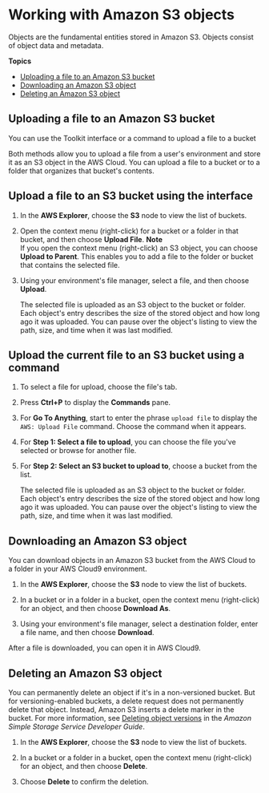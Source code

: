 # Working with Amazon S3 objects<a name="work-with-S3-objects"></a>

Objects are the fundamental entities stored in Amazon S3\. Objects consist of object data and metadata\.

**Topics**
+ [Uploading a file to an Amazon S3 bucket](#uploading-s3-object-to-bucket)
+ [Downloading an Amazon S3 object](#downloading-s3-object)
+ [Deleting an Amazon S3 object](#deleting-s3-object)

## Uploading a file to an Amazon S3 bucket<a name="uploading-s3-object-to-bucket"></a>

You can use the Toolkit interface or a command to upload a file to a bucket 

Both methods allow you to upload a file from a user's environment and store it as an S3 object in the AWS Cloud\. You can upload a file to a bucket or to a folder that organizes that bucket's contents\.

## Upload a file to an S3 bucket using the interface

1. In the **AWS Explorer**, choose the **S3** node to view the list of buckets\.

1. Open the context menu \(right\-click\) for a bucket or a folder in that bucket, and then choose **Upload File**\. 
**Note**  
If you open the context menu \(right\-click\) an S3 object, you can choose **Upload to Parent**\. This enables you to add a file to the folder or bucket that contains the selected file\.

1. Using your environment's file manager, select a file, and then choose **Upload**\.

   The selected file is uploaded as an S3 object to the bucket or folder\. Each object's entry describes the size of the stored object and how long ago it was uploaded\. You can pause over the object's listing to view the path, size, and time when it was last modified\.

## Upload the current file to an S3 bucket using a command

1. To select a file for upload, choose the file's tab\.

1. Press **Ctrl\+P** to display the **Commands** pane\.

1. For **Go To Anything**, start to enter the phrase `upload file` to display the `AWS: Upload File` command\. Choose the command when it appears\.

1. For **Step 1: Select a file to upload**, you can choose the file you've selected or browse for another file\.

1. For **Step 2: Select an S3 bucket to upload to**, choose a bucket from the list\.

   The selected file is uploaded as an S3 object to the bucket or folder\. Each object's entry describes the size of the stored object and how long ago it was uploaded\. You can pause over the object's listing to view the path, size, and time when it was last modified\.

## Downloading an Amazon S3 object<a name="downloading-s3-object"></a>

You can download objects in an Amazon S3 bucket from the AWS Cloud to a folder in your AWS Cloud9 environment\.

1. In the **AWS Explorer**, choose the **S3** node to view the list of buckets\.

1. In a bucket or in a folder in a bucket, open the context menu \(right\-click\) for an object, and then choose **Download As**\.

1. Using your environment's file manager, select a destination folder, enter a file name, and then choose **Download**\.

After a file is downloaded, you can open it in AWS Cloud9\.

## Deleting an Amazon S3 object<a name="deleting-s3-object"></a>

You can permanently delete an object if it's in a non\-versioned bucket\. But for versioning\-enabled buckets, a delete request does not permanently delete that object\. Instead, Amazon S3 inserts a delete marker in the bucket\. For more information, see [Deleting object versions](https://docs.aws.amazon.com/AmazonS3/latest/dev/DeletingObjectVersions.html) in the *Amazon Simple Storage Service Developer Guide*\.

1. In the **AWS Explorer**, choose the **S3** node to view the list of buckets\.

1. In a bucket or a folder in a bucket, open the context menu \(right\-click\) for an object, and then choose **Delete**\.

1. Choose **Delete** to confirm the deletion\.